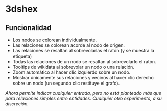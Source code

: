 # 3dshex

## Funcionalidad
* Los nodos se colorean individualmente.
* Las relaciones se colorean acorde al nodo de origen.
* Las relaciones se resaltan al sobrevolarlas el ratón (y se muestra la etiqueta)
* Todas las relaciones de un nodo se resaltan al sobrevolarlo el ratón.
* Tooltips de wikidata al sobrevolar un nodo o una relación.
* Zoom automático al hacer clic izquierdo sobre un nodo.
* Mostrar únicamente sus relaciones y vecinos al hacer clic derecho sobre un nodo (un segundo clic restituye el grafo).

_Ahora permite indicar cualquier entrada, pero no está planteado más que para relaciones simples entre entidades. Cualquier otro experimento, a su discreción._

